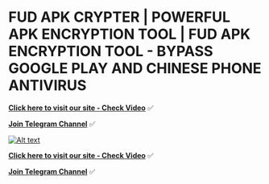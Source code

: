 # FUD APK CRYPTER | POWERFUL APK ENCRYPTION TOOL | FUD APK ENCRYPTION TOOL - BYPASS GOOGLE PLAY AND CHINESE PHONE ANTIVIRUS

**[Click here to visit our site - Check Video](https://venom.software/product/fud-apk-crypter/)** ✅ 

**[Join Telegram Channel](https://t.me/+HzAaarZkrPZhYzY0)** ✅ 


[![Alt text](https://venom.software/wp-content/uploads/2023/02/apkscan.png)](https://venom.software/product/fud-apk-crypter/)


**[Click here to visit our site - Check Video](https://venom.software/product/fud-apk-crypter/)** ✅ 

**[Join Telegram Channel](https://t.me/+HzAaarZkrPZhYzY0)** ✅ 
